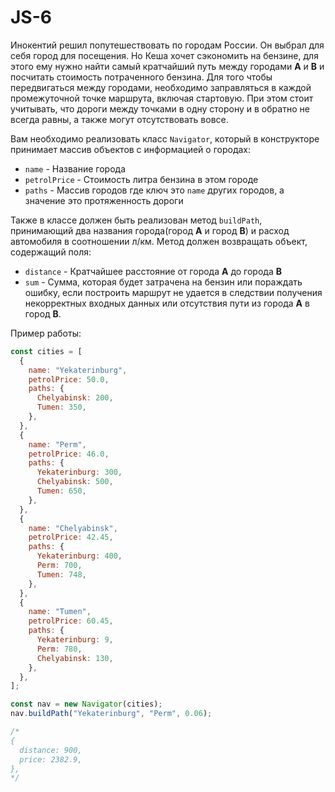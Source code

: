 # JS-6

Инокентий решил попутешествовать по городам России. Он выбрал для себя город для посещения. Но Кеша хочет сэкономить на бензине, для этого ему нужно найти самый кратчайший путь между городами **A** и **B** и посчитать стоимость потраченного бензина. Для того чтобы передвигаться между городами, необходимо заправляться в каждой промежуточной точке маршрута, включая стартовую. При этом стоит учитывать, что дороги между точками в одну сторону и в обратно не всегда равны, а также могут отсутствовать вовсе.

Вам необходимо реализовать класс `Navigator`, который в конструкторе принимает массив объектов с информацией о городах:

- `name` - Название города
- `petrolPrice` - Стоимость литра бензина в этом городе
- `paths` - Массив городов где ключ это `name` других городов, а значение это протяженность дороги

Также в классе должен быть реализован метод `buildPath`, принимающий два названия города(город **A** и город **B**) и расход автомобиля в соотношении л/км. Метод должен возвращать объект, содержащий поля:

- `distance` - Кратчайшее расстояние от города **A** до города **B**
- `sum` - Сумма, которая будет затрачена на бензин
  или пораждать ошибку, если построить маршрут не удается в следствии получения некорректных входных данных или отсутствия пути из города **A** в город **B**.

Пример работы:

```js
const cities = [
  {
    name: "Yekaterinburg",
    petrolPrice: 50.0,
    paths: {
      Chelyabinsk: 200,
      Tumen: 350,
    },
  },
  {
    name: "Perm",
    petrolPrice: 46.0,
    paths: {
      Yekaterinburg: 300,
      Chelyabinsk: 500,
      Tumen: 650,
    },
  },
  {
    name: "Chelyabinsk",
    petrolPrice: 42.45,
    paths: {
      Yekaterinburg: 400,
      Perm: 700,
      Tumen: 748,
    },
  },
  {
    name: "Tumen",
    petrolPrice: 60.45,
    paths: {
      Yekaterinburg: 9,
      Perm: 780,
      Chelyabinsk: 130,
    },
  },
];

const nav = new Navigator(cities);
nav.buildPath("Yekaterinburg", "Perm", 0.06);

/*
{
  distance: 900,
  price: 2382.9,
},
*/
```
